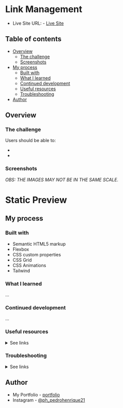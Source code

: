 # Link Management

- Live Site URL: - <a href="#" target="_blank" alt="">Live Site</a>

## Table of contents

- [Overview](#overview)
  - [The challenge](#the-challenge)
  - [Screenshots](#screenshots)
- [My process](#my-process)
  - [Built with](#built-with)
  - [What I learned](#what-i-learned)
  - [Continued development](#continued-development)
  - [Useful resources](#useful-resources)
  - [Troubleshooting](#trouble-shooting)
- [Author](#author)

## Overview

### The challenge

Users should be able to:

-
-

### Screenshots

_OBS: THE IMAGES MAY NOT BE IN THE SAME SCALE._

# Static Preview

## My process

### Built with

- Semantic HTML5 markup
- Flexbox
- CSS custom properties
- CSS Grid
- CSS Animations
- Tailwind

### What I learned

...

### Continued development

...

### Useful resources

<details>
  <summary>See links</summary>

  - <a href="https://github.com/amannn/next-intl/blob/main/examples/example" alt="" target="_blank">next-intl - pages router example </a>
  - <a href="https://prettier.io/docs/en/integrating-with-linters.html" alt="" target="_blank"> Prettier Docs - Integrating with Linters</a>
  - <a href="https://nextjs.org/docs/pages/building-your-application/configuring/babel" alt="" target="_blank">Next Docs - Babel</a>
  - <a href="https://styled-components.com/docs/tooling" alt="" target="_blank">Styled components Docs - Babel Plugin</a>
  - <a href="https://github.com/microsoft/TypeScript/issues/52593#issuecomment-1419505081" alt="" target="_blank">Why you shouldn't use \*.d.ts files for types</a>

</details>


### Troubleshooting

<details>
  <summary>See links</summary>

  - <a href="https://nextjs.org/docs/messages/next-router-not-mounted" alt="`NextRouter` was not mounted" target="_blank">`NextRouter` was not mounted</a>
  - <a href="https://nextjs.org/docs/app/api-reference/functions/use-pathname" alt="`usePathname" target="_blank">usePathname</a>

</details>

## Author

- My Portfolio - [portfolio](https://pedro-meuportfolio.netlify.app)
- Instagram - [@ph_pedrohenrique21](https://www.instagram.com/ph_pedrohenrique21/)
